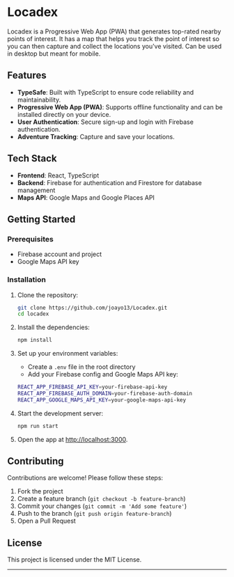 # Locadex

Locadex is a Progressive Web App (PWA) that generates top-rated nearby points of interest. It has a map that helps you track the point of interest so you can then capture and collect the locations you've visited. Can be used in desktop but meant for mobile.

## Features

- **TypeSafe**: Built with TypeScript to ensure code reliability and maintainability.
- **Progressive Web App (PWA)**: Supports offline functionality and can be installed directly on your device.
- **User Authentication**: Secure sign-up and login with Firebase authentication.
- **Adventure Tracking**: Capture and save your locations.

## Tech Stack

- **Frontend**: React, TypeScript
- **Backend**: Firebase for authentication and Firestore for database management
- **Maps API**: Google Maps and Google Places API

## Getting Started

### Prerequisites
- Firebase account and project
- Google Maps API key

### Installation

1. Clone the repository:

    ```bash
    git clone https://github.com/joayo13/Locadex.git
    cd locadex
    ```

2. Install the dependencies:

    ```bash
    npm install
    ```

3. Set up your environment variables:
    - Create a `.env` file in the root directory
    - Add your Firebase config and Google Maps API key:

    ```bash
    REACT_APP_FIREBASE_API_KEY=your-firebase-api-key
    REACT_APP_FIREBASE_AUTH_DOMAIN=your-firebase-auth-domain
    REACT_APP_GOOGLE_MAPS_API_KEY=your-google-maps-api-key
    ```

4. Start the development server:

    ```bash
    npm run start
    ```

5. Open the app at [http://localhost:3000](http://localhost:3000).

## Contributing

Contributions are welcome! Please follow these steps:

1. Fork the project
2. Create a feature branch (`git checkout -b feature-branch`)
3. Commit your changes (`git commit -m 'Add some feature'`)
4. Push to the branch (`git push origin feature-branch`)
5. Open a Pull Request

## License

This project is licensed under the MIT License.

---
